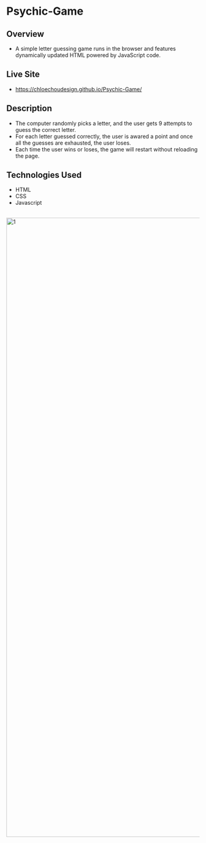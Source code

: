 # Psychic-Game

## Overview
- A simple letter guessing game runs in the browser and features dynamically updated HTML powered by JavaScript code.

## Live Site
-  https://chloechoudesign.github.io/Psychic-Game/

## Description
- The computer randomly picks a letter, and the user gets 9 attempts to guess the correct letter.
- For each letter guessed correctly, the user is awared a point and once all the guesses are exhausted, the user loses.
- Each time the user wins or loses, the game will restart without reloading the page.

## Technologies Used
- HTML
- CSS
- Javascript

<br/>
<img width="1616" alt="1" src="https://user-images.githubusercontent.com/28972721/36712370-4f32864c-1b3d-11e8-98c8-ac27aae8bac5.png">


